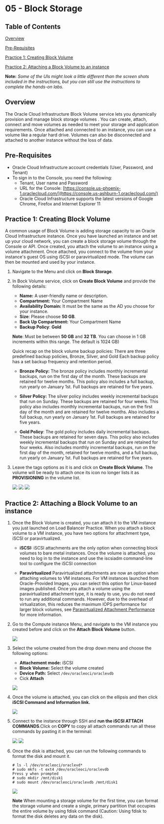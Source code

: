 # 05 - Block Storage

## Table of Contents

[Overview](#overview)

[Pre-Requisites](#pre-requisites)

[Practice 1: Creating Block Volume](#practice-1-creating-block-volume)

[Practice 2: Attaching a Block Volume to an instance](#practice-2-attaching-a-block-volume-to-an-instance)

**Note:** *Some of the UIs might look a little different than the screen shots included in the instructions, but you can still use the instructions to complete the hands-on labs.*

## Overview

The Oracle Cloud Infrastructure Block Volume service lets you dynamically provision and manage block storage volumes . You can create, attach, connect and move volumes as needed to meet your storage and application requirements. Once attached and connected to an instance, you can use a volume like a regular hard drive. Volumes can also be disconnected and attached to another instance without the loss of data.

## Pre-Requisites 

- Oracle Cloud Infrastructure account credentials (User, Password, and Tenant) 
- To sign in to the Console, you need the following:
  -  Tenant, User name and Password
  -  URL for the Console: [https://console.us-phoenix-1.oraclecloud.com/](https://console.us-ashburn-1.oraclecloud.com/)
  -  Oracle Cloud Infrastructure supports the latest versions of Google Chrome, Firefox and Internet Explorer 11 

## Practice 1: Creating Block Volume

A common usage of Block Volume is adding storage capacity to an Oracle Cloud Infrastructure instance. Once you have launched an instance and set up your cloud network, you can create a block storage volume through the Console or API. Once created, you attach the volume to an instance using a volume attachment. Once attached, you connect to the volume from your instance's guest OS using iSCSI or paravirtualized mode. The volume can then be mounted and used by your instance.

1. Navigate to the Menu and click on **Block Storage**.

2. In Bock Volume service, click on **Create Block Volume** and provide the following details:
   
   - **Name:** A user-friendly name or description.
   - **Compartment:** Your Compartment Name
   - **Availability Domain:** It must be the same as the AD you choose for your instance.
   - **Size**: Please choose **50 GB**. 
   - **Back Up Compartment:** Your Compartment Name
   - **Backup Policy**: **Gold**

    **Note**: Must be between **50 GB** and **32 TB**. You can choose in 1 GB increments within this range. The default is 1024 GB)
 
     Quick recap on the block volume backup policies: There are three predefined backup policies, Bronze, Silver, and Gold Each backup policy has a set backup frequency and retention period.
 
    - **Bronze Policy:** The bronze policy includes monthly incremental backups, run on the first day of the month. These backups are retained for twelve months. This policy also includes a full backup, run yearly on January 1st. Full backups are retained for five years.

    - **Silver Policy:** The silver policy includes weekly incremental backups that run on Sunday. These backups are retained for four weeks. This policy also includes monthly incremental backups, run on the first day of the month and are retained for twelve months. Also includes a full backup, run yearly on January 1st. Full backups are retained for five years.

    - **Gold Policy**: The gold policy includes daily incremental backups. These backups are retained for seven days. This policy also includes weekly incremental backups that run on Sunday and are retained for four weeks. Also includes monthly incremental backups, run on the first day of the month, retained for twelve months, and a full backup, run yearly on January 1st. Full backups are retained for five years.

3. Leave the tags options as it is and click on **Create Block Volume**. The volume will be ready to attach once its icon no longer lists it as **PROVISIONING** in the volume list.
   
   ![](mediaBV/image1.png)
   ![](mediaBV/image002.png)
   ![](mediaBV/image003.png)

## Practice 2: Attaching a Block Volume to an instance

1. Once the Block Volume is created, you can attach it to the VM instance you just launched on Load Balancer Practice. When you attach a block volume to a VM instance, you have two options for attachment type, iSCSI or paravirtualized.

    - **iSCSI:** iSCSI attachments are the only option when connecting block volumes to bare metal instances. Once the volume is attached, you need to log in to the instance and use the iscsiadm command-line tool to configure the iSCSI connection

   -  **Paravirtualized** Paravirtualized attachments are now an option when attaching volumes to VM instances. For VM instances launched from Oracle-Provided Images, you can select this option for Linux-based images published. Once you attach a volume using the paravirtualized attachment type, it is ready to use, you do not need to run any additional commands. However, due to the overhead of virtualization, this reduces the maximum IOPS performance for larger block volumes, see [Paravirtualized Attachment Performance](https://docs.cloud.oracle.com/iaas/Content/Block/Concepts/blockvolumeperformance.htm#paraPerf) for more information.

2. Go to the Compute instance Menu, and navigate to the VM instance you created before and click on the **Attach Block Volume** button.

    ![](mediaBV/image004.png)

3. Select the volume created from the drop down menu and choose the following options: 
   
   - **Attachement mode:** iSCSI
   - **Block Volume:** Select the volume created
   - **Device Path:** Select `/dev/oracleoci/oraclevdb`
   - Cick **Attach**
 
   ![](mediaBV/image005.png)

4. Once the volume is attached, you can click on the ellipsis and then click **iSCSI Command and Information link.** 

    ![](mediaBV/image006.png)

5. Connect to the instance through SSH and **run the iSCSI ATTACH COMMANDS**.Click on **COPY** to copy all attach commands run all these commands by pasting it in the terminal:

    ![](mediaBV/image007.png)
    ![](mediaBV/image008.png)

6. Once the disk is attached, you can run the following commands to format the disk and mount it.
     ```
     # ls -l /dev/oracleoci/oraclevd*
    # sudo mkfs -t ext4 /dev/oracleoci/oraclevdb
     Press y when prompted
    # sudo mkdir /mnt/disk1
     # sudo mount /dev/oracleoci/oraclevdb /mnt/disk1
    ```
    ![](mediaBV/image009.png)

    **Note** When mounting a storage volume for the first time, you can format the storage volume and create a single, primary partition that occupies the entire volume by using fdisk command (Caution: Using fdisk to format the disk deletes any data on the disk).

